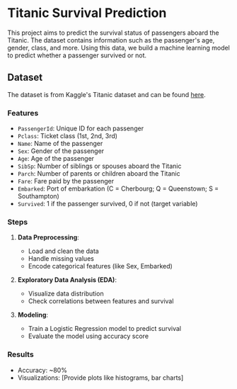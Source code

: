 # Titanic Survival Prediction

This project aims to predict the survival status of passengers aboard the Titanic. The dataset contains information such as the passenger's age, gender, class, and more. Using this data, we build a machine learning model to predict whether a passenger survived or not.

## Dataset
The dataset is from Kaggle's Titanic dataset and can be found [here](https://www.kaggle.com/datasets/yasserh/titanic-dataset).

### Features
- `PassengerId`: Unique ID for each passenger
- `Pclass`: Ticket class (1st, 2nd, 3rd)
- `Name`: Name of the passenger
- `Sex`: Gender of the passenger
- `Age`: Age of the passenger
- `SibSp`: Number of siblings or spouses aboard the Titanic
- `Parch`: Number of parents or children aboard the Titanic
- `Fare`: Fare paid by the passenger
- `Embarked`: Port of embarkation (C = Cherbourg; Q = Queenstown; S = Southampton)
- `Survived`: 1 if the passenger survived, 0 if not (target variable)

### Steps
1. **Data Preprocessing**:
   - Load and clean the data
   - Handle missing values
   - Encode categorical features (like Sex, Embarked)

2. **Exploratory Data Analysis (EDA)**:
   - Visualize data distribution
   - Check correlations between features and survival

3. **Modeling**:
   - Train a Logistic Regression model to predict survival
   - Evaluate the model using accuracy score

### Results
- Accuracy: ~80%
- Visualizations: [Provide plots like histograms, bar charts]

